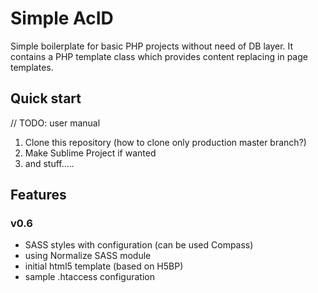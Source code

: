 # Simple AcID

Simple boilerplate for basic PHP projects without need of DB layer.
It contains a PHP template class which provides content replacing in page templates.

## Quick start

// TODO: user manual
1. Clone this repository (how to clone only production master branch?)
2. Make Sublime Project if wanted
3. and stuff.....


## Features

### v0.6
* SASS styles with configuration (can be used Compass)
* using Normalize SASS module
* initial html5 template (based on H5BP)
* sample .htaccess configuration